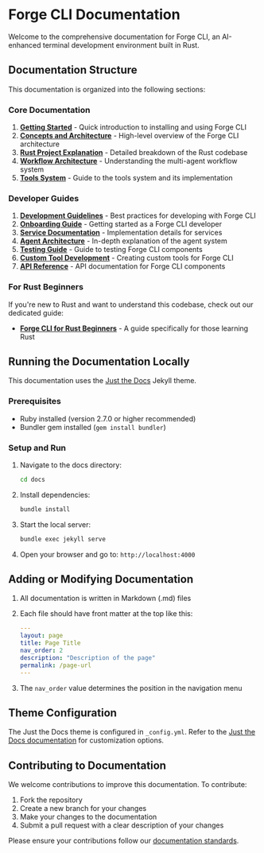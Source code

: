 # Forge CLI Documentation

Welcome to the comprehensive documentation for Forge CLI, an AI-enhanced terminal development environment built in Rust.

## Documentation Structure

This documentation is organized into the following sections:

### Core Documentation

1. **[Getting Started](./getting_started.md)** - Quick introduction to installing and using Forge CLI
2. **[Concepts and Architecture](./index.md)** - High-level overview of the Forge CLI architecture
3. **[Rust Project Explanation](./rust_project_explanation.md)** - Detailed breakdown of the Rust codebase
4. **[Workflow Architecture](./workflow_architecture.md)** - Understanding the multi-agent workflow system
5. **[Tools System](./tools_system.md)** - Guide to the tools system and its implementation

### Developer Guides

1. **[Development Guidelines](./guidelines.md)** - Best practices for developing with Forge CLI
2. **[Onboarding Guide](./onboarding.md)** - Getting started as a Forge CLI developer
3. **[Service Documentation](./service.md)** - Implementation details for services
4. **[Agent Architecture](./agent_architecture.md)** - In-depth explanation of the agent system
5. **[Testing Guide](./testing_guide.md)** - Guide to testing Forge CLI components
6. **[Custom Tool Development](./custom_tools.md)** - Creating custom tools for Forge CLI
7. **[API Reference](./api_reference.md)** - API documentation for Forge CLI components

### For Rust Beginners

If you're new to Rust and want to understand this codebase, check out our dedicated guide:

- **[Forge CLI for Rust Beginners](./forge_cli_rust_documentation.md)** - A guide specifically for those learning Rust

## Running the Documentation Locally

This documentation uses the [Just the Docs](https://just-the-docs.github.io/just-the-docs/) Jekyll theme.

### Prerequisites

- Ruby installed (version 2.7.0 or higher recommended)
- Bundler gem installed (`gem install bundler`)

### Setup and Run

1. Navigate to the docs directory:
   ```bash
   cd docs
   ```

2. Install dependencies:
   ```bash
   bundle install
   ```

3. Start the local server:
   ```bash
   bundle exec jekyll serve
   ```

4. Open your browser and go to: `http://localhost:4000`

## Adding or Modifying Documentation

1. All documentation is written in Markdown (.md) files
2. Each file should have front matter at the top like this:
   ```yaml
   ---
   layout: page
   title: Page Title
   nav_order: 2
   description: "Description of the page"
   permalink: /page-url
   ---
   ```

3. The `nav_order` value determines the position in the navigation menu

## Theme Configuration

The Just the Docs theme is configured in `_config.yml`. Refer to the [Just the Docs documentation](https://just-the-docs.github.io/just-the-docs/) for customization options.

## Contributing to Documentation

We welcome contributions to improve this documentation. To contribute:

1. Fork the repository
2. Create a new branch for your changes
3. Make your changes to the documentation
4. Submit a pull request with a clear description of your changes

Please ensure your contributions follow our [documentation standards](./documentation_standards.md).